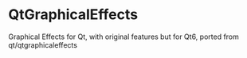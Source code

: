 # QtGraphicalEffects

Graphical Effects for Qt, with original features but for Qt6, ported from qt/qtgraphicaleffects
